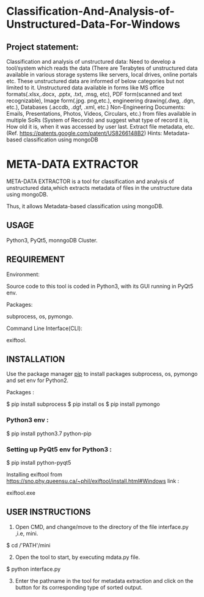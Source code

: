 # Classification-And-Analysis-of-Unstructured-Data-For-Windows


## Project statement:


Classification and analysis of unstructured data: Need to develop a tool/system which reads the data (There are Terabytes of unstructured data available in various storage systems like servers, local drives, online portals etc. These unstructured data are informed of below categories but not limited to it. Unstructured data available in forms like MS office formats(.xlsx,.docx, .pptx, .txt, .msg, etc), PDF form(scanned and text recognizable), Image form(.jpg. png,etc.), engineering drawing(.dwg, .dgn, etc.), Databases (.accdb, .dgf, .xml, etc.) Non-Engineering Documents: Emails, Presentations, Photos, Videos, Circulars, etc.) from files available in multiple SoRs (System of Records) and suggest what type of record it is, How old it is, when it was accessed by user last. Extract file metadata, etc. (Ref. https://patents.google.com/patent/US8266148B2) Hints: Metadata-based classification using mongoDB



# META-DATA EXTRACTOR
 
  META-DATA EXTRACTOR is a tool for classification and analysis of unstructured data,which extracts metadata of files in the unstructure data 
  using mongoDB.
 
  Thus, it allows Metadata-based classification using mongoDB. 
 
## USAGE
   
   Python3, PyQt5, monngoDB Cluster.
   
## REQUIREMENT
 
   Environment:
  
   Source code to this tool is coded in Python3, with its GUI running in PyQt5 env.
 
 
   Packages:

   subprocess, os, pymongo.


   Command Line Interface(CLI):
  
   exiftool.
 
 
## INSTALLATION 
 
   Use the package manager [pip](https://pip.pypa.io/en/stable/) to install packages subprocess, os, pymongo and set env for Python2.
 
   Packages :  

   $ pip install subprocess
   $ pip install os
   $ pip install pymongo

 
### Python3 env :

   $ pip install python3.7 python-pip


### Setting up PyQt5 env for Python3 :

   $ pip install python-pyqt5


   Installing exiftool from https://sno.phy.queensu.ca/~phil/exiftool/install.html#Windows link :
   
   exiftool.exe
 

## USER INSTRUCTIONS
 
   1. Open CMD, and change/move to the directory of the file interface.py ,i.e, mini.

   $ cd /'PATH'/mini

 
   2. Open the tool to start, by executing mdata.py file.
 
   $ python interface.py
 
   
   3. Enter the pathname in the tool for metadata extraction and click on the button for its corresponding type of sorted output.



